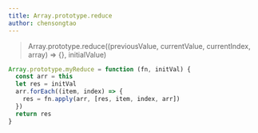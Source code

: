 ```yaml
---
title: Array.prototype.reduce
author: chensongtao
---
```


> Array.prototype.reduce((previousValue, currentValue, currentIndex, array) => {}, initialValue)

```js
Array.prototype.myReduce = function (fn, initVal) {
  const arr = this
  let res = initVal
  arr.forEach((item, index) => {
    res = fn.apply(arr, [res, item, index, arr])
  })
  return res
}
```
